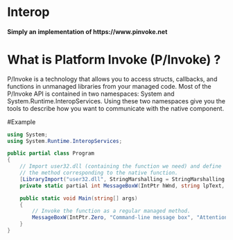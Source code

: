 # Interop
<h4>Simply an implementation of https://www.pinvoke.net</h4>

# What is Platform Invoke (P/Invoke) ?
P/Invoke is a technology that allows you to access structs, callbacks, and functions in unmanaged libraries from your managed code. Most of the P/Invoke API is contained in two namespaces: System and System.Runtime.InteropServices. Using these two namespaces give you the tools to describe how you want to communicate with the native component.

#Example
```cs
using System;
using System.Runtime.InteropServices;

public partial class Program
{
    // Import user32.dll (containing the function we need) and define
    // the method corresponding to the native function.
    [LibraryImport("user32.dll", StringMarshalling = StringMarshalling.Utf16, SetLastError = true)]
    private static partial int MessageBoxW(IntPtr hWnd, string lpText, string lpCaption, uint uType);

    public static void Main(string[] args)
    {
        // Invoke the function as a regular managed method.
        MessageBoxW(IntPtr.Zero, "Command-line message box", "Attention!", 0);
    }
}
```
